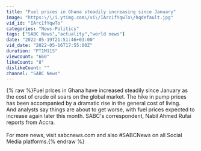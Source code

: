 ```yaml
---
title: "Fuel prices in Ghana steadily increasing since January"
image: "https:\/\/i.ytimg.com\/vi\/IArc1fYqwTo\/hqdefault.jpg"
vid_id: "IArc1fYqwTo"
categories: "News-Politics"
tags: ["SABC News","actuality","world news"]
date: "2022-05-19T21:51:46+03:00"
vid_date: "2022-05-16T17:55:00Z"
duration: "PT1M11S"
viewcount: "660"
likeCount: "8"
dislikeCount: ""
channel: "SABC News"
---
```

{% raw %}Fuel prices in Ghana have increased steadily since January as the cost of crude oil soars on the global market. The hike in pump prices has been accompanied by a dramatic rise in the general cost of living.<br />And analysts say things are about to get worse, with fuel prices expected to increase again later this month. SABC's correspondent, Nabil Ahmed Rufai reports from Accra. <br /><br />For more news, visit sabcnews.com and also #SABCNews on all Social Media platforms.{% endraw %}
